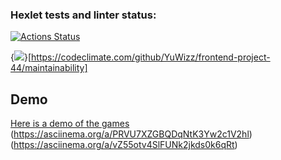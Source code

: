 ### Hexlet tests and linter status:
[![Actions Status](https://github.com/YuWizz/frontend-project-44/actions/workflows/hexlet-check.yml/badge.svg)](https://github.com/YuWizz/frontend-project-44/actions)

{<img src="https://api.codeclimate.com/v1/badges/d6f9b3b19d83b2a5796a/maintainability" />}[https://codeclimate.com/github/YuWizz/frontend-project-44/maintainability]

## Demo
[Here is a demo of the games](https://asciinema.org/a/cAouXM1jazaJ9zn0TSqJ9n4x9)
(https://asciinema.org/a/PRVU7XZGBQDqNtK3Yw2c1V2hl)
(https://asciinema.org/a/vZ55otv4SlFUNk2jkds0k6qRt)
